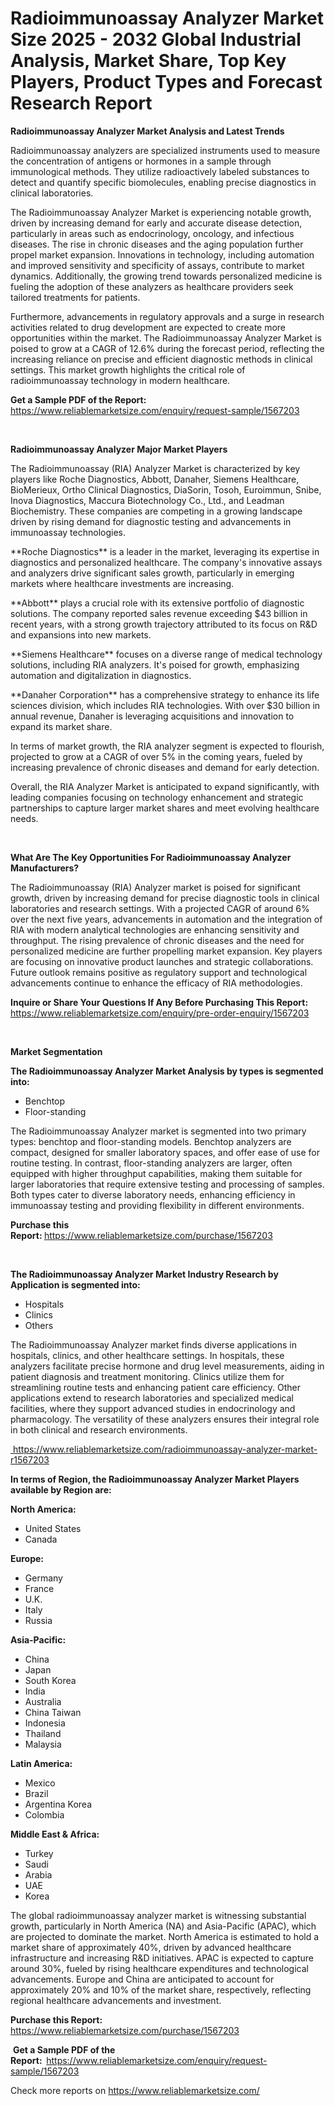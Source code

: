 <p><h1>Radioimmunoassay Analyzer Market Size 2025 - 2032 Global Industrial Analysis, Market Share, Top Key Players, Product Types and Forecast Research Report</h1></p><p><strong>Radioimmunoassay Analyzer Market Analysis and Latest Trends</strong></p>
<p><p>Radioimmunoassay analyzers are specialized instruments used to measure the concentration of antigens or hormones in a sample through immunological methods. They utilize radioactively labeled substances to detect and quantify specific biomolecules, enabling precise diagnostics in clinical laboratories.</p><p>The Radioimmunoassay Analyzer Market is experiencing notable growth, driven by increasing demand for early and accurate disease detection, particularly in areas such as endocrinology, oncology, and infectious diseases. The rise in chronic diseases and the aging population further propel market expansion. Innovations in technology, including automation and improved sensitivity and specificity of assays, contribute to market dynamics. Additionally, the growing trend towards personalized medicine is fueling the adoption of these analyzers as healthcare providers seek tailored treatments for patients.</p><p>Furthermore, advancements in regulatory approvals and a surge in research activities related to drug development are expected to create more opportunities within the market. The Radioimmunoassay Analyzer Market is poised to grow at a CAGR of 12.6% during the forecast period, reflecting the increasing reliance on precise and efficient diagnostic methods in clinical settings. This market growth highlights the critical role of radioimmunoassay technology in modern healthcare.</p></p>
<p><strong>Get a Sample PDF of the Report:&nbsp;</strong> <a href="https://www.reliablemarketsize.com/enquiry/request-sample/1567203?utm_campaign=2528&utm_medium=2&utm_source=Github&utm_content=ia&utm_term=22032025&utm_id=radioimmunoassay-analyzer">https://www.reliablemarketsize.com/enquiry/request-sample/1567203</a></p>
<p>&nbsp;</p>
<p><strong>Radioimmunoassay Analyzer Major Market Players</strong></p>
<p><p>The Radioimmunoassay (RIA) Analyzer Market is characterized by key players like Roche Diagnostics, Abbott, Danaher, Siemens Healthcare, BioMerieux, Ortho Clinical Diagnostics, DiaSorin, Tosoh, Euroimmun, Snibe, Inova Diagnostics, Maccura Biotechnology Co., Ltd., and Leadman Biochemistry. These companies are competing in a growing landscape driven by rising demand for diagnostic testing and advancements in immunoassay technologies.</p><p>**Roche Diagnostics** is a leader in the market, leveraging its expertise in diagnostics and personalized healthcare. The company's innovative assays and analyzers drive significant sales growth, particularly in emerging markets where healthcare investments are increasing.</p><p>**Abbott** plays a crucial role with its extensive portfolio of diagnostic solutions. The company reported sales revenue exceeding $43 billion in recent years, with a strong growth trajectory attributed to its focus on R&D and expansions into new markets.</p><p>**Siemens Healthcare** focuses on a diverse range of medical technology solutions, including RIA analyzers. It's poised for growth, emphasizing automation and digitalization in diagnostics.</p><p>**Danaher Corporation** has a comprehensive strategy to enhance its life sciences division, which includes RIA technologies. With over $30 billion in annual revenue, Danaher is leveraging acquisitions and innovation to expand its market share.</p><p>In terms of market growth, the RIA analyzer segment is expected to flourish, projected to grow at a CAGR of over 5% in the coming years, fueled by increasing prevalence of chronic diseases and demand for early detection.</p><p>Overall, the RIA Analyzer Market is anticipated to expand significantly, with leading companies focusing on technology enhancement and strategic partnerships to capture larger market shares and meet evolving healthcare needs.</p></p>
<p>&nbsp;</p>
<p><strong>What Are The Key Opportunities For Radioimmunoassay Analyzer Manufacturers?</strong></p>
<p><p>The Radioimmunoassay (RIA) Analyzer market is poised for significant growth, driven by increasing demand for precise diagnostic tools in clinical laboratories and research settings. With a projected CAGR of around 6% over the next five years, advancements in automation and the integration of RIA with modern analytical technologies are enhancing sensitivity and throughput. The rising prevalence of chronic diseases and the need for personalized medicine are further propelling market expansion. Key players are focusing on innovative product launches and strategic collaborations. Future outlook remains positive as regulatory support and technological advancements continue to enhance the efficacy of RIA methodologies.</p></p>
<p><strong>Inquire or Share Your Questions If Any Before Purchasing This Report:</strong> <a href="https://www.reliablemarketsize.com/enquiry/pre-order-enquiry/1567203?utm_campaign=2528&utm_medium=2&utm_source=Github&utm_content=ia&utm_term=22032025&utm_id=radioimmunoassay-analyzer">https://www.reliablemarketsize.com/enquiry/pre-order-enquiry/1567203</a></p>
<p>&nbsp;</p>
<p><strong>Market Segmentation</strong></p>
<p><strong>The Radioimmunoassay Analyzer Market Analysis by types is segmented into:</strong></p>
<p><ul><li>Benchtop</li><li>Floor-standing</li></ul></p>
<p><p>The Radioimmunoassay Analyzer market is segmented into two primary types: benchtop and floor-standing models. Benchtop analyzers are compact, designed for smaller laboratory spaces, and offer ease of use for routine testing. In contrast, floor-standing analyzers are larger, often equipped with higher throughput capabilities, making them suitable for larger laboratories that require extensive testing and processing of samples. Both types cater to diverse laboratory needs, enhancing efficiency in immunoassay testing and providing flexibility in different environments.</p></p>
<p><strong>Purchase this Report:&nbsp;</strong><a href="https://www.reliablemarketsize.com/purchase/1567203?utm_campaign=2528&utm_medium=2&utm_source=Github&utm_content=ia&utm_term=22032025&utm_id=radioimmunoassay-analyzer">https://www.reliablemarketsize.com/purchase/1567203</a></p>
<p>&nbsp;</p>
<p><strong>The Radioimmunoassay Analyzer Market Industry Research by Application is segmented into:</strong></p>
<p><ul><li>Hospitals</li><li>Clinics</li><li>Others</li></ul></p>
<p><p>The Radioimmunoassay Analyzer market finds diverse applications in hospitals, clinics, and other healthcare settings. In hospitals, these analyzers facilitate precise hormone and drug level measurements, aiding in patient diagnosis and treatment monitoring. Clinics utilize them for streamlining routine tests and enhancing patient care efficiency. Other applications extend to research laboratories and specialized medical facilities, where they support advanced studies in endocrinology and pharmacology. The versatility of these analyzers ensures their integral role in both clinical and research environments.</p></p>
<p><a href="https://www.reliablemarketsize.com/radioimmunoassay-analyzer-market-r1567203?utm_campaign=2528&utm_medium=2&utm_source=Github&utm_content=ia&utm_term=22032025&utm_id=radioimmunoassay-analyzer">&nbsp;https://www.reliablemarketsize.com/radioimmunoassay-analyzer-market-r1567203</a></p>
<p><strong>In terms of Region, the Radioimmunoassay Analyzer Market Players available by Region are:</strong></p>
<p>
    <p> <strong> North America: </strong>
        <ul>
            <li>United States</li>
            <li>Canada</li>
        </ul>
        </p> 
    <p> <strong> Europe: </strong>
        <ul>
            <li>Germany</li>
            <li>France</li>
            <li>U.K.</li>
            <li>Italy</li>
            <li>Russia</li>
        </ul>
        </p> 
    <p> <strong> Asia-Pacific: </strong>
        <ul>
            <li>China</li>
            <li>Japan</li>
            <li>South Korea</li>
            <li>India</li>
            <li>Australia</li>
            <li>China Taiwan</li>
            <li>Indonesia</li>
            <li>Thailand</li>
            <li>Malaysia</li>
        </ul>
        </p> 
    <p> <strong> Latin America: </strong>
        <ul>
            <li>Mexico</li>
            <li>Brazil</li>
            <li>Argentina Korea</li>
            <li>Colombia</li>
        </ul>
        </p> 
    <p> <strong> Middle East & Africa: </strong>
        <ul>
            <li>Turkey</li>
            <li>Saudi</li>
            <li>Arabia</li>
            <li>UAE</li>
            <li>Korea</li>
        </ul>
    </p>
    </p>
<p><p>The global radioimmunoassay analyzer market is witnessing substantial growth, particularly in North America (NA) and Asia-Pacific (APAC), which are projected to dominate the market. North America is estimated to hold a market share of approximately 40%, driven by advanced healthcare infrastructure and increasing R&D initiatives. APAC is expected to capture around 30%, fueled by rising healthcare expenditures and technological advancements. Europe and China are anticipated to account for approximately 20% and 10% of the market share, respectively, reflecting regional healthcare advancements and investment.</p></p>
<p><strong>Purchase this Report: </strong><a href="https://www.reliablemarketsize.com/purchase/1567203?utm_campaign=2528&utm_medium=2&utm_source=Github&utm_content=ia&utm_term=22032025&utm_id=radioimmunoassay-analyzer">https://www.reliablemarketsize.com/purchase/1567203</a></p>
<p>&nbsp;<strong>Get a Sample PDF of the Report:&nbsp;&nbsp;</strong><a href="https://www.reliablemarketsize.com/enquiry/request-sample/1567203?utm_campaign=2528&utm_medium=2&utm_source=Github&utm_content=ia&utm_term=22032025&utm_id=radioimmunoassay-analyzer">https://www.reliablemarketsize.com/enquiry/request-sample/1567203</a></p>
<p><strong></strong></p>
<p>Check more reports on <a href="https://www.reliablemarketsize.com/?utm_campaign=2528&utm_medium=2&utm_source=Github&utm_content=ia&utm_term=22032025&utm_id=radioimmunoassay-analyzer">https://www.reliablemarketsize.com/</a></p>